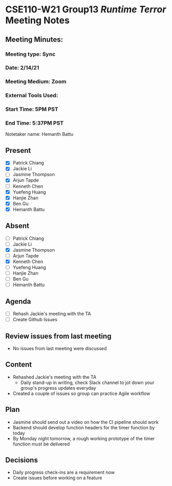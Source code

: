 # CSE110-W21 Group13 *Runtime Terror* Meeting Notes

## Meeting Minutes: 

### Meeting type: Sync

### Date: 2/14/21

### Meeting Medium: Zoom

### External Tools Used:  

### Start Time: 5PM PST

### End Time: 5:37PM PST

Notetaker name: Hemanth Battu

## Present

- [x] Patrick Chiang
- [x] Jackie Li
- [ ] Jasmine Thompson
- [x] Arjun Tapde
- [ ] Kenneth Chen
- [x] Yuefeng Huang
- [x] Hanjie Zhan
- [x] Ben Gu
- [x] Hemanth Battu

## Absent

- [ ] Patrick Chiang
- [ ] Jackie Li
- [x] Jasmine Thompson
- [ ] Arjun Tapde
- [x] Kenneth Chen
- [ ] Yuefeng Huang
- [ ] Hanjie Zhan
- [ ] Ben Gu
- [ ] Hemanth Battu

## Agenda

- [ ] Rehash Jackie's meeting with the TA
- [ ] Create Github Issues 

## Review issues from last meeting
* No issues from last meeting were discussed

## Content
- Rehashed Jackie's meeting with the TA
    * Daily stand-up in writing, check Slack channel to jot down your group's progress updates everyday
- Created a couple of issues so group can practice Agile workflow
    
   
## Plan
- Jasmine should send out a video on how the CI pipeline should work
- Backend should develop function headers for the timer function by today
- By Monday night tomorrow, a rough working prototype of the timer function must be delivered

## Decisions
* Daily progress check-ins are a requirement now
* Create issues before working on a feature

